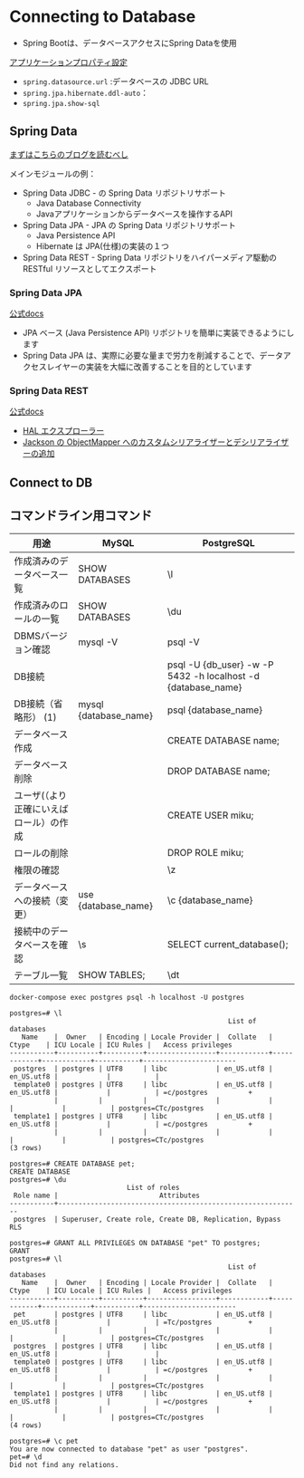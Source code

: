# Connecting to Database

- Spring Bootは、データベースアクセスにSpring Dataを使用

[アプリケーションプロパティ設定](https://spring.pleiades.io/spring-boot/docs/current/reference/html/application-properties.html#appendix.application-properties.data)

- `spring.datasource.url` :データベースの JDBC URL
- `spring.jpa.hibernate.ddl-auto`：
- `spring.jpa.show-sql`

## Spring Data

[まずはこちらのブログを読むべし](https://qiita.com/crml1206/items/bab47b15342e25343e3c)

メインモジュールの例：
- Spring Data JDBC - の Spring Data リポジトリサポート
  - Java Database Connectivity
  - Javaアプリケーションからデータベースを操作するAPI
- Spring Data JPA - JPA の Spring Data リポジトリサポート
  - Java Persistence API
  - Hibernate は JPA(仕様)の実装の１つ
- Spring Data REST - Spring Data リポジトリをハイパーメディア駆動の RESTful リソースとしてエクスポート

### Spring Data JPA

[公式docs](https://spring.pleiades.io/projects/spring-data-jpa)

- JPA ベース (Java Persistence API) リポジトリを簡単に実装できるようにします
- Spring Data JPA は、実際に必要な量まで労力を削減することで、データアクセスレイヤーの実装を大幅に改善することを目的としています

### Spring Data REST

[公式docs](https://spring.pleiades.io/projects/spring-data-rest)

- [HAL エクスプローラー](https://spring.pleiades.io/spring-data/rest/reference/tools.html#tools.hal-explorer)
- [Jackson の ObjectMapper へのカスタムシリアライザーとデシリアライザーの追加](https://spring.pleiades.io/spring-data/rest/reference/representations.html)


## Connect to DB

## コマンドライン用コマンド

| 用途 | MySQL | PostgreSQL  |
| -------------------------------- | ----- | ----------- |
| 作成済みのデータベース一覧         | SHOW DATABASES            | \l     |
| 作成済みのロールの一覧             | SHOW DATABASES            | \du    |
| DBMSバージョン確認                | mysql -V                  | psql -V                             |
| DB接続                           |   | psql -U {db_user} -w -P 5432 -h localhost -d {database_name}  |
| DB接続（省略形） (1)              | mysql {database_name}      | psql {database_name}  |
| データベース作成                  |                           | CREATE DATABASE name;               |
| データベース削除                  |                           | DROP DATABASE name;                 |
| ユーザ(（より正確にいえばロール）の作成 |                      | CREATE USER miku;                   |
| ロールの削除                      |                           | DROP ROLE miku;                     |
| 権限の確認                       |                           | \z                                  |
| データベースへの接続（変更）       | use {database_name}        | \c {database_name}                  |
| 接続中のデータベースを確認        | \s                        | SELECT current_database();          |
| テーブル一覧                      | SHOW TABLES;              | \dt                                 |


```shell
docker-compose exec postgres psql -h localhost -U postgres

postgres=# \l
                                                      List of databases
   Name    |  Owner   | Encoding | Locale Provider |  Collate   |   Ctype    | ICU Locale | ICU Rules |   Access privileges
-----------+----------+----------+-----------------+------------+------------+------------+-----------+-----------------------
 postgres  | postgres | UTF8     | libc            | en_US.utf8 | en_US.utf8 |            |           |
 template0 | postgres | UTF8     | libc            | en_US.utf8 | en_US.utf8 |            |           | =c/postgres          +
           |          |          |                 |            |            |            |           | postgres=CTc/postgres
 template1 | postgres | UTF8     | libc            | en_US.utf8 | en_US.utf8 |            |           | =c/postgres          +
           |          |          |                 |            |            |            |           | postgres=CTc/postgres
(3 rows)

postgres=# CREATE DATABASE pet;
CREATE DATABASE
postgres=# \du
                             List of roles
 Role name |                         Attributes
-----------+------------------------------------------------------------
 postgres  | Superuser, Create role, Create DB, Replication, Bypass RLS

postgres=# GRANT ALL PRIVILEGES ON DATABASE "pet" TO postgres;
GRANT
postgres=# \l
                                                      List of databases
   Name    |  Owner   | Encoding | Locale Provider |  Collate   |   Ctype    | ICU Locale | ICU Rules |   Access privileges
-----------+----------+----------+-----------------+------------+------------+------------+-----------+-----------------------
 pet       | postgres | UTF8     | libc            | en_US.utf8 | en_US.utf8 |            |           | =Tc/postgres         +
           |          |          |                 |            |            |            |           | postgres=CTc/postgres
 postgres  | postgres | UTF8     | libc            | en_US.utf8 | en_US.utf8 |            |           |
 template0 | postgres | UTF8     | libc            | en_US.utf8 | en_US.utf8 |            |           | =c/postgres          +
           |          |          |                 |            |            |            |           | postgres=CTc/postgres
 template1 | postgres | UTF8     | libc            | en_US.utf8 | en_US.utf8 |            |           | =c/postgres          +
           |          |          |                 |            |            |            |           | postgres=CTc/postgres
(4 rows)

postgres=# \c pet
You are now connected to database "pet" as user "postgres".
pet=# \d
Did not find any relations.
```

